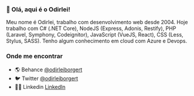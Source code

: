 ### 👋 Olá, aqui é o Odirlei!

Meu nome é Odirlei, trabalho com desenvolvimento web desde 2004. Hoje trabalho com C# (.NET Core), NodeJS (Express, Adonis, Restify), PHP (Laravel, Symphony, Codeignitor), JavaScript (VueJS, React), CSS (Less, Stylus, SASS). Tenho algum conhecimento em cloud com Azure e Devops.

### Onde me encontrar

- 🌎 Behance [@odirleiborgert](https://www.behance.net/odirleiborgert)
- 🐦 Twitter [@odirleiborgert](https://twitter.com/odirleiborgert)
- 👨‍💼 Linkedin [LinkedIn](https://www.linkedin.com/in/odirleiborgert/)
